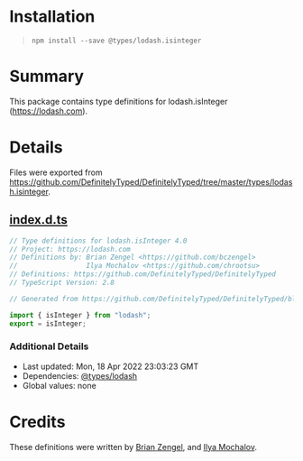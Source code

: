 # Installation
> `npm install --save @types/lodash.isinteger`

# Summary
This package contains type definitions for lodash.isInteger (https://lodash.com).

# Details
Files were exported from https://github.com/DefinitelyTyped/DefinitelyTyped/tree/master/types/lodash.isinteger.
## [index.d.ts](https://github.com/DefinitelyTyped/DefinitelyTyped/tree/master/types/lodash.isinteger/index.d.ts)
````ts
// Type definitions for lodash.isInteger 4.0
// Project: https://lodash.com
// Definitions by: Brian Zengel <https://github.com/bczengel>
//                 Ilya Mochalov <https://github.com/chrootsu>
// Definitions: https://github.com/DefinitelyTyped/DefinitelyTyped
// TypeScript Version: 2.8

// Generated from https://github.com/DefinitelyTyped/DefinitelyTyped/blob/master/types/lodash/scripts/generate-modules.ts

import { isInteger } from "lodash";
export = isInteger;

````

### Additional Details
 * Last updated: Mon, 18 Apr 2022 23:03:23 GMT
 * Dependencies: [@types/lodash](https://npmjs.com/package/@types/lodash)
 * Global values: none

# Credits
These definitions were written by [Brian Zengel](https://github.com/bczengel), and [Ilya Mochalov](https://github.com/chrootsu).
